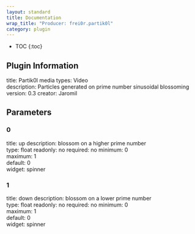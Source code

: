 ```yaml
---
layout: standard
title: Documentation
wrap_title: "Producer: frei0r.partik0l"
category: plugin
---
```

* TOC
{:toc}

## Plugin Information

title: Partik0l
media types:
Video  
description: Particles generated on prime number sinusoidal blossoming
version: 0.3
creator: Jaromil

## Parameters

### 0

title: up  description:
blossom on a higher prime number  
type: float
readonly: no
required: no
minimum: 0  
maximum: 1  
default: 0  
widget: spinner  

### 1

title: down  description:
blossom on a lower prime number  
type: float
readonly: no
required: no
minimum: 0  
maximum: 1  
default: 0  
widget: spinner  

